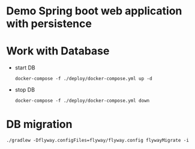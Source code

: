 # Demo Spring boot web application with persistence

# Work with Database
- start DB
    ```
    docker-compose -f ./deploy/docker-compose.yml up -d 
    ```
- stop DB
    ```
    docker-compose -f ./deploy/docker-compose.yml down
    ```

# DB migration
```
./gradlew -Dflyway.configFiles=flyway/flyway.config flywayMigrate -i
```